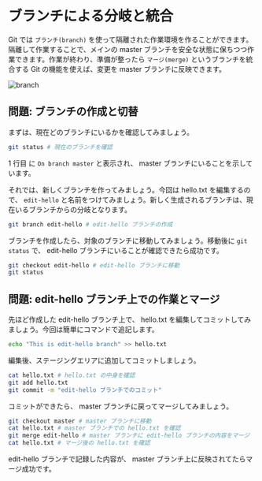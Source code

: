 # ブランチによる分岐と統合

Git では `ブランチ(branch)` を使って隔離された作業環境を作ることができます。隔離して作業することで、メインの master ブランチを安全な状態に保ちつつ作業できます。作業が終わり、準備が整ったら `マージ(merge)` というブランチを統合する Git の機能を使えば、変更を master ブランチに反映できます。

![branch](@/assets/text/img/git_branch.png)

## 問題: ブランチの作成と切替

まずは、現在どのブランチにいるかを確認してみましょう。

```bash
git status # 現在のブランチを確認
```

1 行目 に `On branch master` と表示され、 master ブランチにいることを示しています。

それでは、新しくブランチを作ってみましょう。今回は hello.txt を編集するので、 `edit-hello` と名前をつけてみましょう。新しく生成されるブランチは、現在いるブランチからの分岐となります。

```bash
git branch edit-hello # edit-hello ブランチの作成
```

ブランチを作成したら、対象のブランチに移動してみましょう。移動後に `git status` で、 edit-hello ブランチにいることが確認できたら成功です。

```bash
git checkout edit-hello # edit-hello ブランチに移動
git status
```

## 問題: edit-hello ブランチ上での作業とマージ

先ほど作成した edit-hello ブランチ上で、 hello.txt を編集してコミットしてみましょう。今回は簡単にコマンドで追記します。

```bash
echo "This is edit-hello branch" >> hello.txt
```

編集後、ステージングエリアに追加してコミットしましょう。

```bash
cat hello.txt # hello.txt の中身を確認
git add hello.txt
git commit -m "edit-hello ブランチでのコミット"
```

コミットができたら、 master ブランチに戻ってマージしてみましょう。

```bash
git checkout master # master ブランチに移動
cat hello.txt # master ブランチでの hello.txt を確認
git merge edit-hello # master ブランチに edit-hello ブランチの内容をマージ
cat hello.txt # マージ後の hello.txt を確認
```

edit-hello ブランチで記録した内容が、 master ブランチ上に反映されてたらマージ成功です。
